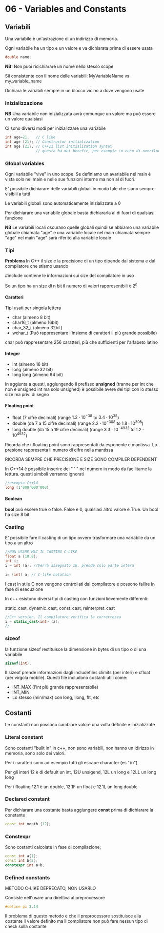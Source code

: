 # 06 - Variables and Constants

## Variabili

Una variabile è un'astrazione di un indirizzo di memoria.

Ogni variabile ha un tipo e un valore e va dichiarata prima di essere usata

```cpp
double name;
```

**NB:** Non puoi ricichiarare un nome nello stesso scope

Sii consistente con il nome delle variabili: MyVariableName vs my_variable_name

Dichiara le variabili sempre in un blocco vicino a dove vengono usate

### Inizializzazione

**NB** Una variabile non inizializzata avrà comunque un valore ma può essere un valore qualsiasi

Ci sono diversi modi per inizializzare una variabile

```cpp
int age=21;   // C like
int age (21); // Constructor initialization
int age {21}; // C++11 list initialization syntax
			  // questo ha dei benefit, per esempio in caso di overflow torna un errore invece che valori a caso
```

### Global variables

 Ogni variabile "vive" in uno scope. Se definiamo un avariabile nel main è vista solo nel main e nelle sue funzioni interne ma non al di fuori.

E' possibile dichiarare delle variabili globali in modo tale che siano sempre visibili a tutti

Le variabili globali sono automaticamente inizializzate a 0

Per dichiarare una variabile globale basta dichiararla al di fuori di qualsiasi funzione

**NB** Le variabili locali oscurano quelle globali quindi se abbiamo una variabile globale chiamata "age" e una variabile locale nel main chiamata sempre "age" nel main "age" sarà riferito alla variabile locale

### Tipi

**Problema** In C++ il size e la precisione di un tipo dipende dal sistema e dal compilatore che stiamo usando

#include<climits> contiene le informazioni sui size del compilatore in uso

Se un tipo ha un size di n bit il numero di valori rappresentbili è $2^{n}$ 

#### Caratteri

Tipi usati per singola lettera

- char (almeno 8 bit)
- char16_t (almeno 16bit)
- char_32_t (almeno 32bit)
- wchar_t (Può rappresentare l'insieme di caratteri il più grande possibile)

char può rappresentare 256 caratteri, più che sufficienti per l'alfabeto latino

#### Integer

- int (almeno 16 bit)
- long (almeno 32 bit)
- long long (almeno 64 bit)

In aggiunta a questi, aggiungendo il prefisso **unsigned** (tranne per int che non è unsigned int ma solo unsigned) è possibile avere dei tipi con lo stesso size ma privi di segno

#### Floating point

- float (7 cifre decimali) (range $1.2 \cdot 10^{-38}$ to $3.4 \cdot 10^{38}$) 
- double (da 7 a 15 cifre decimali) (range $2.2 \cdot 10^{-308}$ to $1.8 \cdot 10^{308}$)
- long double (da 15 a 19 cifre decimali) (range $3.3 \cdot 10^{-4932}$ to $1.2 \cdot 10^{4932}$) 

Ricorda che i floating point sono rappresentati da esponente e mantissa. La presione rappresenta il numero di cifre nella mantissa

RICORDA SEMPRE CHE PRECISIONE E SIZE SONO COMPILER DEPENDENT

In C++14 è possibile inserire dei "  '  "  nel numero in modo da facilitarne la lettura. questi simboli verranno ignorati

```cpp
//esempio C++14
long (1'000'000'000)
```



#### Boolean

**bool** può essere true o false. False è 0, qualsiasi altro valore è True. Un bool ha size 8 bit 

### Casting

E' possibile fare il casting di un tipo ovvero trasformare una variabile da un tipo a un altro

```cpp
//NON USARE MAI IL CASTING C-LIKE
float a {10.8};
int i;
i = int (a); //Verrà assegnato 10, prende solo parte intera
 
i= (int) a; // C-like notation
```

I cast in stile C non vengono controllati dal compilatore e possono fallire in fase di esecuzione

In c++ esistono diversi tipi di casting con funzioni lievemente differenti:

static_cast, dynamic_cast, const_cast, reinterpret_cast

```cpp
//C++ version. Il compilatore verifica la correttezza
i = static_cast<int> (a);
//
```



### sizeof

la funzione sizeof restituisce la dimensione in bytes di un tipo o di una variabile

```cpp
sizeof(int);
```

Il sizeof prende informazioni dagli includefiles climits (per interi) e cfloat (per virgola mobile). Questi file includono costanti utili come:

-  INT_MAX (l'int più grande rappresentabile)
- INT_MIN
- Lo stesso (min/max) con long, llong, flt, etc

## Costanti

Le constanti non possono cambiare valore una volta definite e inizializzate

### Literal constant

Sono costanti "built in" in c++, non sono variabili, non hanno un idirizzo in memoria, sono solo dei valori. 

Per i caratteri sono ad esempio tutti gli escape character (es "\n").

Per gli interi 12 è di default un int, 12U unsigend, 12L un long e 12LL un long long

Per i floating 12.1 è un double, 12.1F un float e 12.1L un long double

### Declared constant

Per dichiarare una costante basta aggiungere **const** prima di dichiarare la constante

```cpp
const int month {12};
```

### Constexpr

Sono costanti calcolate in fase di compilazione;

```cpp
const int a{1};
const int b{2};
constexpr int a+b;
```



### Defined constants

METODO C-LIKE DEPRECATO, NON USARLO

Consiste nell'usare una direttiva al preprocessore

```cpp
#define pi 3.14
```

Il problema di questo metodo è che il preprocessore sostituisce alla costante il valore definito ma il compilatore non può fare nessun tipo di check sulla costante
